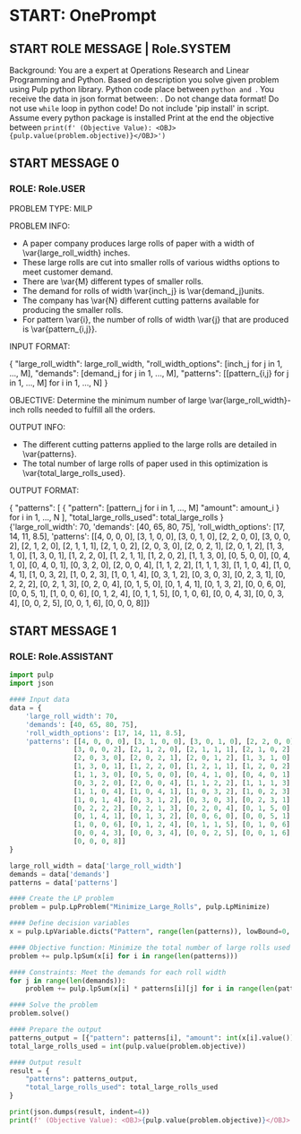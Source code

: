 # START: OnePrompt 
## START ROLE MESSAGE | Role.SYSTEM 
Background: You are a expert at Operations Research and Linear Programming and Python. Based on description you solve given problem using Pulp python library. Python code place between ```python and ```. You receive the data in json format between: <DATA></DATA>. Do not change data format! Do not use `while` loop in python code! Do not include 'pip install' in script. Assume every python package is installed Print at the end the objective between <OBJ></OBJ> `print(f' (Objective Value): <OBJ>{pulp.value(problem.objective)}</OBJ>')`  
## START MESSAGE 0 
### ROLE: Role.USER
<DESCRIPTION>
PROBLEM TYPE: MILP

PROBLEM INFO:

- A paper company produces large rolls of paper with a width of \var{large_roll_width} inches.
- These large rolls are cut into smaller rolls of various widths options to meet customer demand.
- There are \var{M} different types of smaller rolls.
- The demand for rolls of width \var{inch_j} ​is \var{demand_j}​ units.
- The company has \var{N} different cutting patterns available for producing the smaller rolls.
- For pattern \var{i}, the number of rolls of width \var{j} that are produced is \var{pattern_{i,j}}.

INPUT FORMAT: 

{
    "large_roll_width": large_roll_width,
    "roll_width_options": [inch_j for j in 1, ..., M],
    "demands": [demand_j for j in 1, ..., M],
    "patterns": [[pattern_{i,j} for j in 1, ..., M] for i in 1, ..., N]
}

OBJECTIVE: Determine the minimum number of large \var{large_roll_width}-inch rolls needed to fulfill all the orders.

OUTPUT INFO:

- The different cutting patterns applied to the large rolls are detailed in \var{patterns}.
- The total number of large rolls of paper used in this optimization is \var{total_large_rolls_used}.

OUTPUT FORMAT:

{
    "patterns": [
        {
         "pattern": [pattern_j for i in 1, ..., M]
         "amount": amount_i
        }
        for i in 1, ..., N
    ],
    "total_large_rolls_used": total_large_rolls
}
</DESCRIPTION>
<DATA>
{'large_roll_width': 70, 'demands': [40, 65, 80, 75], 'roll_width_options': [17, 14, 11, 8.5], 'patterns': [[4, 0, 0, 0], [3, 1, 0, 0], [3, 0, 1, 0], [2, 2, 0, 0], [3, 0, 0, 2], [2, 1, 2, 0], [2, 1, 1, 1], [2, 1, 0, 2], [2, 0, 3, 0], [2, 0, 2, 1], [2, 0, 1, 2], [1, 3, 1, 0], [1, 3, 0, 1], [1, 2, 2, 0], [1, 2, 1, 1], [1, 2, 0, 2], [1, 1, 3, 0], [0, 5, 0, 0], [0, 4, 1, 0], [0, 4, 0, 1], [0, 3, 2, 0], [2, 0, 0, 4], [1, 1, 2, 2], [1, 1, 1, 3], [1, 1, 0, 4], [1, 0, 4, 1], [1, 0, 3, 2], [1, 0, 2, 3], [1, 0, 1, 4], [0, 3, 1, 2], [0, 3, 0, 3], [0, 2, 3, 1], [0, 2, 2, 2], [0, 2, 1, 3], [0, 2, 0, 4], [0, 1, 5, 0], [0, 1, 4, 1], [0, 1, 3, 2], [0, 0, 6, 0], [0, 0, 5, 1], [1, 0, 0, 6], [0, 1, 2, 4], [0, 1, 1, 5], [0, 1, 0, 6], [0, 0, 4, 3], [0, 0, 3, 4], [0, 0, 2, 5], [0, 0, 1, 6], [0, 0, 0, 8]]}</DATA>


## START MESSAGE 1 
### ROLE: Role.ASSISTANT
```python
import pulp
import json

#### Input data
data = {
    'large_roll_width': 70, 
    'demands': [40, 65, 80, 75], 
    'roll_width_options': [17, 14, 11, 8.5], 
    'patterns': [[4, 0, 0, 0], [3, 1, 0, 0], [3, 0, 1, 0], [2, 2, 0, 0], 
                [3, 0, 0, 2], [2, 1, 2, 0], [2, 1, 1, 1], [2, 1, 0, 2], 
                [2, 0, 3, 0], [2, 0, 2, 1], [2, 0, 1, 2], [1, 3, 1, 0], 
                [1, 3, 0, 1], [1, 2, 2, 0], [1, 2, 1, 1], [1, 2, 0, 2], 
                [1, 1, 3, 0], [0, 5, 0, 0], [0, 4, 1, 0], [0, 4, 0, 1], 
                [0, 3, 2, 0], [2, 0, 0, 4], [1, 1, 2, 2], [1, 1, 1, 3], 
                [1, 1, 0, 4], [1, 0, 4, 1], [1, 0, 3, 2], [1, 0, 2, 3], 
                [1, 0, 1, 4], [0, 3, 1, 2], [0, 3, 0, 3], [0, 2, 3, 1], 
                [0, 2, 2, 2], [0, 2, 1, 3], [0, 2, 0, 4], [0, 1, 5, 0], 
                [0, 1, 4, 1], [0, 1, 3, 2], [0, 0, 6, 0], [0, 0, 5, 1], 
                [1, 0, 0, 6], [0, 1, 2, 4], [0, 1, 1, 5], [0, 1, 0, 6], 
                [0, 0, 4, 3], [0, 0, 3, 4], [0, 0, 2, 5], [0, 0, 1, 6], 
                [0, 0, 0, 8]]
}

large_roll_width = data['large_roll_width']
demands = data['demands']
patterns = data['patterns']

#### Create the LP problem
problem = pulp.LpProblem("Minimize_Large_Rolls", pulp.LpMinimize)

#### Define decision variables
x = pulp.LpVariable.dicts("Pattern", range(len(patterns)), lowBound=0, cat='Integer')

#### Objective function: Minimize the total number of large rolls used
problem += pulp.lpSum(x[i] for i in range(len(patterns)))

#### Constraints: Meet the demands for each roll width
for j in range(len(demands)):
    problem += pulp.lpSum(x[i] * patterns[i][j] for i in range(len(patterns))) >= demands[j], f"Demand_{j}"

#### Solve the problem
problem.solve()

#### Prepare the output
patterns_output = [{"pattern": patterns[i], "amount": int(x[i].value())} for i in range(len(patterns)) if x[i].value() > 0]
total_large_rolls_used = int(pulp.value(problem.objective))

#### Output result
result = {
    "patterns": patterns_output,
    "total_large_rolls_used": total_large_rolls_used
}

print(json.dumps(result, indent=4))
print(f' (Objective Value): <OBJ>{pulp.value(problem.objective)}</OBJ>')
```


